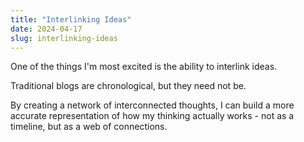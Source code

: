 ```yaml
---
title: "Interlinking Ideas"
date: 2024-04-17
slug: interlinking-ideas
---
```


One of the things I'm most excited is the ability to interlink ideas.

Traditional blogs are chronological, but they need not be.

By creating a network of interconnected thoughts, I can build a more accurate representation of how my thinking actually
works - not as a timeline, but as a web of connections.

